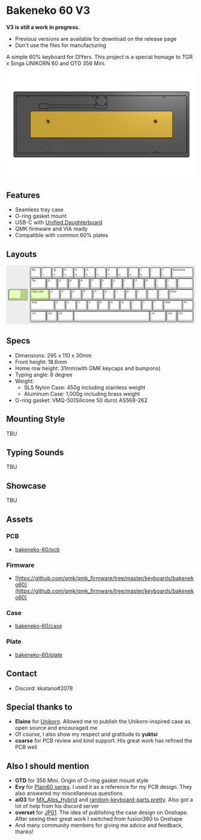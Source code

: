 # Bakeneko 60 V3

**V3 is still a work in progress.**
 - Previous versions are available for download on the release page
 - Don't use the files for manufacturing

A simple 60% keyboard for DIYers. This project is a special homage to TGR x Singa UNIKORN 60 and OTD 356 Mini.

![Bakeneko 60](./image/draft.png)

## Features

- Seamless tray case
- O-ring gasket mount
- USB-C with [Unified Daughterboard](https://github.com/ai03-2725/Unified-Daughterboard)
- QMK firmware and VIA ready
- Compatible with common 60% plates

## Layouts

![Bakeneko 60 layouts](./image/keyboard-layout.png)

## Specs

- Dimensions: 295 x 110 x 30mm
- Front height: 18.6mm
- Home row height: 31mm(with GMK keycaps and bumpons)
- Typing angle: 6 degree
- Weight:
  - SLS Nylon Case: 450g including stainless weight
  - Aluminum Case: 1,000g including brass weight
- O-ring gasket: VMQ-50(Silicone 50 duro) AS568-262

## Mounting Style

TBU

## Typing Sounds

TBU

## Showcase 

TBU

## Assets

### PCB
- [bakeneko-60/pcb](./pcb)

### Firmware
- [https://github.com/qmk/qmk_firmware/tree/master/keyboards/bakeneko60](https://github.com/qmk/qmk_firmware/tree/master/keyboards/bakeneko60)

### Case
- [bakeneko-60/case](./case)

### Plate
- [bakeneko-60/plate](./plate)

## Contact

- Discord: kkatano#2078

## Special thanks to

- **Elaine** for [Unikorn](https://geekhack.org/index.php?topic=98587.50). Allowed me to publish the Unikorn-inspired case as open source and encouraged me
- Of course, I also show my respect and gratitude to **yuktsi**
- **coarse** for PCB review and kind support. His great work has refined the PCB well

## Also I should mention

- **OTD** for 356 Mini. Origin of O-ring gasket mount style
- **Evy** for [Plain60 series](https://github.com/evyd13/plain60-c). I used it as a reference for my PCB design. They also answered my miscellaneous questions
- **ai03** for [MX_Alps_Hybrid](https://github.com/ai03-2725/MX_Alps_Hybrid) and [random-keyboard-parts.pretty](https://github.com/ai03-2725/random-keyboard-parts.pretty). Also got a lot of help from his discord server
- **overset** for [JP01](https://github.com/overset/JP01). The idea of publishing the case design on Onshape. After seeing their great work I switched from fusion360 to Onshape
- And many community members for giving me advice and feedback, thanks!
